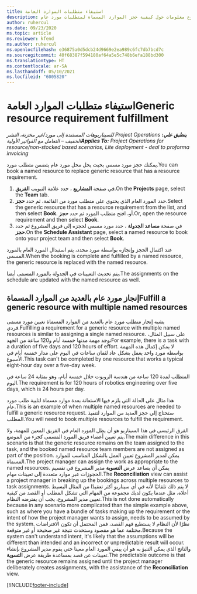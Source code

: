 ```yaml
---
title: استيفاء متطلبات الموارد العامة
description: يوفر هذا الموضوع معلومات حول كيفية حجز الموارد المسماة لمتطلبات مورد عام.
author: ruhercul
ms.date: 09/23/2020
ms.topic: article
ms.reviewer: kfend
ms.author: ruhercul
ms.openlocfilehash: e36875a0d5dcb24d9669e2ea989c6fc7db7bcd7c
ms.sourcegitcommit: 40f68387f594180af64a5e5c748b6efa188bd300
ms.translationtype: HT
ms.contentlocale: ar-SA
ms.lasthandoff: 05/10/2021
ms.locfileid: "6005820"
---
```

# <a name="generic-resource-requirement-fulfillment"></a><span data-ttu-id="9e090-103">استيفاء متطلبات الموارد العامة</span><span class="sxs-lookup"><span data-stu-id="9e090-103">Generic resource requirement fulfillment</span></span>

<span data-ttu-id="9e090-104">_**ينطبق علي:** ‏‫Project Operations للسيناريوهات المستندة إلى مورد/غير مخزنة‬، ‏‫النشر الخفيف – التعامل مع الفواتير الأولية‬_</span><span class="sxs-lookup"><span data-stu-id="9e090-104">_**Applies To:** Project Operations for resource/non-stocked based scenarios, Lite deployment - deal to proforma invoicing_</span></span>

<span data-ttu-id="9e090-105">يمكنك حجز مورد مسمى بحيث يحل محل مورد عام يتضمن متطلب مورد.</span><span class="sxs-lookup"><span data-stu-id="9e090-105">You can book a named resource to replace generic resource that has a resource requirement.</span></span>

1. <span data-ttu-id="9e090-106">في صفحة **المشاريع** ، حدد علامة التبويب **‏‫الفريق‬**.</span><span class="sxs-lookup"><span data-stu-id="9e090-106">On the **Projects** page, select the **Team** tab.</span></span>
2. <span data-ttu-id="9e090-107">حدد المورد العام الذي يحتوي على متطلب مورد من القائمة، ثم حدد **حجز**.</span><span class="sxs-lookup"><span data-stu-id="9e090-107">Select the generic resource that has a resource requirement from the list, and then select **Book**.</span></span> <span data-ttu-id="9e090-108">أو، افتح متطلب المورد ثم حدد **حجز**.</span><span class="sxs-lookup"><span data-stu-id="9e090-108">Or, open the resource requirement and then select **Book**.</span></span>
3. <span data-ttu-id="9e090-109">في صفحة **مساعد الجدولة** ، حدد مورد مسمى لحجزه إلى فريق المشروع ثم حدد **حجز**.</span><span class="sxs-lookup"><span data-stu-id="9e090-109">On the **Schedule Assistant** page, select a named resource to book onto your project team and then select **Book**.</span></span>

<span data-ttu-id="9e090-110">عند اكتمال الحجز وإنجازه بواسطة مورد محدد، يتم استبدال المورد العام بالمورد المسمى.</span><span class="sxs-lookup"><span data-stu-id="9e090-110">When the booking is complete and fulfilled by a named resource, the generic resource is replaced with the named resource.</span></span>

<span data-ttu-id="9e090-111">يتم تحديث التعيينات في الجدولة بالمورد المسمى أيضا.</span><span class="sxs-lookup"><span data-stu-id="9e090-111">The assignments on the schedule are updated with the named resource as well.</span></span>

## <a name="fulfill-a-generic-resource-with-multiple-named-resources"></a><span data-ttu-id="9e090-112">إنجاز مورد عام بالعديد من الموارد المسماة</span><span class="sxs-lookup"><span data-stu-id="9e090-112">Fulfill a generic resource with multiple named resources</span></span>
<span data-ttu-id="9e090-113">يشبه إنجاز متطلب مورد عام بالعديد من الموارد المسماة تعيين مورد مسمى فردي.</span><span class="sxs-lookup"><span data-stu-id="9e090-113">Fulfilling a requirement for a generic resource with multiple named resources is similar to assigning a single named resource.</span></span> <span data-ttu-id="9e090-114">على سبيل المثال، توجد مهمة مدتها خمسة أيام و120 ساعة من الجهد</span><span class="sxs-lookup"><span data-stu-id="9e090-114">For example, there is a task with a duration of five days and 120 hours of effort.</span></span> <span data-ttu-id="9e090-115">لا يمكن إكمال هذه المهمة بواسطة مورد واحد يعمل بشكل عاد لثمان ساعات في اليوم على مدار خمسة أيام في الأسبوع.</span><span class="sxs-lookup"><span data-stu-id="9e090-115">This task can't be completed by one resource that works a typical eight-hour day over a five-day week.</span></span> 

<span data-ttu-id="9e090-116">المتطلب لمدة 120 ساعة من هندسة الروبوت خلال خمسة أيام، وهو بمثابة 24 ساعة في اليوم.</span><span class="sxs-lookup"><span data-stu-id="9e090-116">The requirement is for 120 hours of robotics engineering over five days, which is 24 hours per day.</span></span>

<span data-ttu-id="9e090-117">هذا مثال على الحالة التي يلزم فيها الاستعانة بعدة موارد مسماة لتلبية طلب مورد عام.</span><span class="sxs-lookup"><span data-stu-id="9e090-117">This is an example of when multiple named resources are needed to fulfill a generic resource request.</span></span> <span data-ttu-id="9e090-118">ستحتاج إلى حجز العديد من الموارد لتنفيذ المطلب.</span><span class="sxs-lookup"><span data-stu-id="9e090-118">You will need to book multiple resources to fulfill the requirement.</span></span>

<span data-ttu-id="9e090-119">الفرق الرئيسي في هذا السيناريو هو أن يظل المورد العام في الفريق المعين للمهمة، ولا يتم تعيين أعضاء فريق المورد المسمى كجزء من الموضع.</span><span class="sxs-lookup"><span data-stu-id="9e090-119">The main difference in this scenario is that the generic resource remains on the team assigned to the task, and the booked named resource team members are not assigned as part of the position.</span></span> <span data-ttu-id="9e090-120">يمكن لمدير المشروع تعيين العمل بالشكل المناسب للموارد المسماة.</span><span class="sxs-lookup"><span data-stu-id="9e090-120">The project manager can assign the work as appropriate to the named resources.</span></span> <span data-ttu-id="9e090-121">يمكن أن يساعد عرض **التسوية** مدير المشروع في تقسيم الحجوزات عبر موارد متعددة إلى تعيينات مهام.</span><span class="sxs-lookup"><span data-stu-id="9e090-121">The **Reconciliation** view can assist a project manager in breaking up the bookings across multiple resources to task assignments.</span></span> <span data-ttu-id="9e090-122">لا يتم ذلك تلقائيًا لأنه في أي سيناريو أكثر تعقيدًا من المثال البسيط أعلاه، مثل عندما يكون لديك مجموعة من المهام التي تشكل المطلب أو القصد من كيفية تعيين مدير المشروع، يجب أن يفترضه النظام.</span><span class="sxs-lookup"><span data-stu-id="9e090-122">This is not done automatically because in any scenario more complicated than the simple example above, such as where you have a bundle of tasks making up the requirement or the intent of how the project manager wants to assign, needs to be assumed by the system.</span></span> <span data-ttu-id="9e090-123">نظرًا لأن النظام لا يستطيع فهم القصد، فمن المحتمل أن تكون الافتراضات مختلفة عما هو مقصود وستحدث نتيجة غير صحيحة أو غير متوقعة.</span><span class="sxs-lookup"><span data-stu-id="9e090-123">Because the system can't understand intent, it's likely that the assumptions will be different than intended and an incorrect or unpredictable result will occur.</span></span> <span data-ttu-id="9e090-124">والناتج الذي يمكن التنبؤ به هو أن يبقي المورد العام معينا حتى يقوم مدير المشروع بإنشاء تعيينات عن قصد بمساعدة طريقة عرض **التسوية**.</span><span class="sxs-lookup"><span data-stu-id="9e090-124">The predictable outcome is that the generic resource remains assigned until the project manager deliberately creates assignments, with the assistance of the **Reconciliation** view.</span></span>




[!INCLUDE[footer-include](../includes/footer-banner.md)]